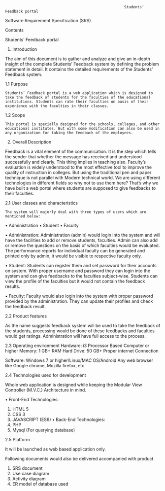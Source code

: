                                                           Students’ Feedback portal

Software Requirement Specification
(SRS)

Contents

Students’ Feedback portal

1. Introduction

The aim of this document is to gather and analyze and give an in-depth insight of the complete Students’ Feedback system by defining the problem statement in detail. It contains the detailed requirements of the Students’ Feedback system.


1.1	Purpose

	Students’ Feedback portal is a web application which is designed to take the feedback of students for the faculties of the educational institutions. Students can rate their faculties on basis of their experience with the faculties in their classes.

1.2	Scope

	This portal is specially designed for the schools, colleges, and other educational institutes. But with some modification can also be used in any organization for taking the feedback of the employees.

2. Overall Description

Feedback is a vital element of the communication. It is the step which tells the sender that whether the message has received and understood successfully and clearly. This thing implies in teaching also. Faculty’s evaluation is widely understood to the most effective tool to improve the quality of instruction in colleges. But using the traditional pen and paper technique is not parallel with Modern technical world. We are using different technologies in different fields so why not to use them here? That’s why we have built a web portal where students are supposed to give feedbacks to their faculties.

2.1	User classes and characteristics

	The system will majorly deal with three types of users which are mentioned below:

•	Administration
•	Student
•	Faculty 

•	Administration: Administration (admin) would login into the system and will have the facilities to add or remove students, faculties. Admin can also add or remove the questions on the basis of which faculties would be evaluated. The performance reports for individual faculty can be generated and printed only by admin, it would be visible to respective faculty only.

•	Student: Students can register them and set password for their accounts on system. With proper username and password they can login into the system and can give feedbacks to the faculties subject-wise. Students can view the profile of the faculties but it would not contain the feedback results.

•	Faculty: Faculty would also login into the system with proper password provided by the administration. They can update their profiles and check the feedback result.

2.2	 Product features

As the name suggests feedback system will be used to take the feedback of the students, processing would be done of these feedbacks and faculties would get ratings. Administration will have full access to the process.

2.3	 Operating environment
 	Hardware:
i3 Processor Based Computer or higher
Memory: 1 GB+ RAM
Hard Drive: 50 GB+
Proper internet Connection

Software:
Windows 7 or higher/Linux/MAC OS/Android
Any web browser like Google chrome, Mozilla firefox, etc.

2.4	 Technologies used for development

Whole web application is designed while keeping the Modular View Controller (M.V.C.) Architecture in mind.

•	Front-End Technologies:
1.	HTML 5
2.	CSS 3
3.	JAVASCRIPT (ES6)
•	Back-End Technologies:
1.	PHP
2.	Mysql (For querying database)


2.5	Platform

It will be launched as web based application only.

Following documents would also be delivered accompanied with product.
1.	SRS document
2.	Use case diagram
3.	Activity diagram
4.	ER model of database used

